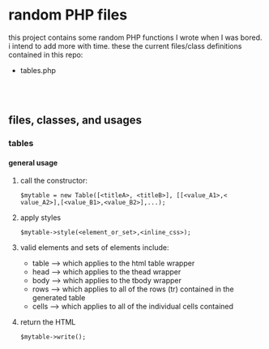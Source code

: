 <h1>random PHP files</h1>
this project contains some random PHP functions I wrote when I was bored. i intend to add more with time.
these the current files/class definitions contained in this repo:
<ul>
  <li>tables.php</li>
</ul>
<br><br>
<div>
<h2>files, classes, and usages</h2>
<h3>tables</h3>
<h4>general usage</h4>
<ol>
<li>
  <p>call the constructor: </p>
  <code>$mytable = new Table([&lt;titleA&gt;, &lt;titleB&gt;], [[&lt;value_A1&gt;,&lt; value_A2&gt;],[&lt;value_B1&gt;,&lt;value_B2&gt;],...);</code>
</li>
<li>
  <p>apply styles</p>
  <code>$mytable->style(&lt;element_or_set&gt;,&lt;inline_css&gt;);</code>
</li>
<li>
  <p>valid elements and sets of elements include:</p>
  <ul>
    <li>table --&gt; which applies to the html table wrapper</li>
    <li>head --&gt; which applies to the thead wrapper</li>
    <li>body --&gt; which applies to the tbody wrapper</li>
    <li>rows --&gt; which applies to all of the rows (tr) contained in the generated table</li>
    <li>cells --&gt; which applies to all of the individual cells contained </li>
  </ul>
</li>
<li>
  <p>return the HTML</p>
  <code>$mytable->write();</code>
</li>
</ol>
</div>
